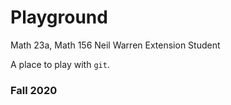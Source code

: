 # Playground

Math 23a, Math 156
Neil Warren
Extension Student

A place to play with `git`.

### Fall 2020
